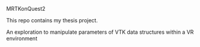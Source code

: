 MRTKonQuest2

This repo contains my thesis project.

An exploration to manipulate parameters of VTK data structures within a VR environment
